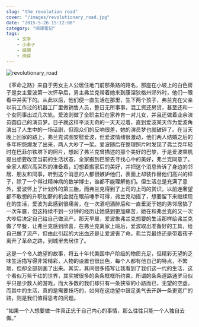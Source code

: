 ```yaml
---
slug: "the revolution road"
cover: "/images/revolutionary_road.jpg"
date: "2015-5-26 15:12:08"
category: "阅读笔记"
tags:
    - 文学
    - 小李子
    - 婚姻
    - 阅读
---
```

![revolutionary_road](/images/revolutionary_road.jpg)

《革命之路》来自于男女主人公居住地门前那条路的路名，那座在小坡上的白色房子是女主爱波第一次怀孕后，男主弗兰克带着她来到康涅狄格州郊外时，他们一眼看中并买下的。从此以后，他们便一直生活在那里，生下两个孩子，弗兰克在父亲以前工作过的机器工厂里做销售人员，整日无所事事，混工资还房贷，甚至还和一个女同事出过几次轨。爱波则做了全职主妇在家养育一对儿女，并且还做着业余演员圆自己的演员梦。日子就这样平淡无奇的一天天过着，直到爱波某天作为爱波角演出了人生中的一场话剧，但观众们的反响很差，她的演员梦也就破碎了。在当天晚上回家的路上，弗兰克试图安慰爱波，但爱波情绪很激动，他们两人结婚之后的多年积怨爆发了出来，两人大吵了一架。爱波随后在整理照片时发现了弗兰克年轻时在巴菲尔铁塔下的照片，想起了弗兰克曾描述的那个美好的巴黎，于是爱波乘机提出想要改变当前的生活状态，全家搬到巴黎去寻找心中的美好，弗兰克同意了。全家人都兴高采烈的准备着，幻想着搬家后的美好，并把这个消息告诉了身边的邻居、朋友和同事，听到这个消息的人都很嫉妒他们，表面上却装作替他们高兴的样子，除了一个得过精神病的数学博士，谁都不能理解他们。但生活总是充满了意外，爱波怀上了计划外的第三胎，而弗兰克得到了上司的上司的赏识，以前连奢望都不敢想的升职加薪的机会就在眼前唾手可得，弗兰克动摇了，想要留下来继续现在的生活，爱波为此感到很痛苦，在一次酒吧酒醉后和一直垂涎于她的男邻居搞了一次车震，但这持续不到一分钟的经历让她感到更加痛苦，她在和弗兰克的又一次大吵后决定自己给自己做流产。那天早晨，爱波象弗兰克想要的生活那样给弗兰克做了早餐，让弗兰克感到欣喜，在弗兰克离家上班后，爱波取出准备好的工具，给自己做了流产，但由此引起的大出血还是让爱波丧了命。弗兰克最终还是带着孩子离开了革命之路，到城里去居住了。

这是一个令人绝望的故事，将五十年代美国中产阶级的物质充足，但精彩无望的乏味生活描写得非常精彩，人物的设置也很出色，每个人都有他自己的特点，不繁琐，但却全部刻画了出来。其实，其间很多描写让我看到了我们这一代的生活，这个看似万紫千红的世界，其实被很多的条条框框所约束，所谓的条条道路通罗马似乎只是少数人的游戏，而大多数的我们却只有一条狭窄的小路而已，无望的空虚。而其中的生活，真的是需要技巧的，如何在这绝望中鼓足勇气去开辟一条更宽广的路，则是我们值得思考的问题。

“如果一个人想要做一件真正忠于自己内心的事情，那么往往只能一个人独自去做。”